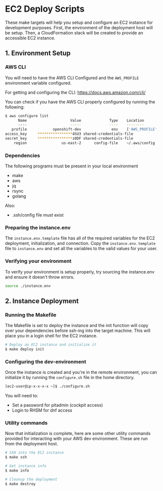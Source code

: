 # EC2 Deploy Scripts
These make targets will help you setup and configure an EC2 instance for development purposes.
First, the environment of the deployment host will be setup. Then, a CloudFormation stack will be created to provide an accessible EC2 instance. 

## 1. Environment Setup
### AWS CLI
You will need to have the AWS CLI Configured and the `AWS_PROFILE` environment variable configured.

For getting and configuring the CLI: https://docs.aws.amazon.com/cli/

You can check if you have the AWS CLI properly configured by running the following:

```bash
$ aws configure list
      Name                    Value             Type    Location
      ----                    -----             ----    --------
   profile            openshift-dev              env    ['AWS_PROFILE', 'AWS_DEFAULT_PROFILE']
access_key     ****************4SU3 shared-credentials-file    
secret_key     ****************z0DF shared-credentials-file    
    region                us-east-2      config-file    ~/.aws/config
```
### Dependencies
The following programs must be present in your local environment
- make
- aws
- jq
- rsync
- golang

Also:
- .ssh/config file must exist

### Preparing the instance.env
The `instance.env.template` file has all of the required variables for the EC2 deployment, initialization, and connection. Copy the `instance.env.template` file to `instance.env` and set all the variables to the valid values for your user.

### Verifying your environment
To verify your environment is setup properly, try sourcing the instance.env and ensure it doesn't throw errors.
```bash
source ./instance.env
```

## 2. Instance Deployment

### Running the Makefile
The Makefile is set to deploy the instance and the init function will copy over your dependencies before ssh-ing into the target machine.
This will place you in a login shell for the EC2 instance.
```bash
# Deploy an EC2 instance and initialize it
$ make deploy init
```
### Configuring the dev-environment
Once the instance is created and you're in the remote environment, you can initialize it by running the `configure.sh` file in the home directory.
```bash
[ec2-user@ip-x-x-x-x ~]$ ./configure.sh
```
You will need to:
   - Set a password for pitadmin (cockpit access)
   - Login to RHSM for dnf access

### Utility commands
Now that initialization is complete, here are some other utility commands provided for interacting with your AWS dev environment. These are run from the deployment host.

```bash
# SSH into the EC2 instance
$ make ssh

# Get instance info
$ make info

# Cleanup the deployment
$ make destroy
```